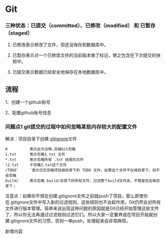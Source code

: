 # Git

### 三种状态：已提交（committed）、已修改（modified） 和 已暂存（staged）

1. 已修改表示修改了文件，但还没保存到数据库中。

2. 已暂存表示对一个已修改文件的当前版本做了标记，使之包含在下次提交的快照中。

3. 已提交表示数据已经安全地保存在本地数据库中。
   
   ### 

## 流程

1、创建一个github账号

2、配置github账号信息

### 问题点1 git提交的过程中如何忽略某些内存较大的配置文件

解决：项目目录下创建.[gitignore](https://so.csdn.net/so/search?q=gitignore&spm=1001.2101.3001.7020)文件

```
#          表示此为注释,将被Git忽略
1.txt      表示忽略1.txt 文件
*.txt      表示忽略所有 .txt 结尾的文件
!2.txt     不忽略2.txt这个文件
/TODO`     `表示仅仅忽略项目根目录下的 TODO 文件，如果这个文件不在根目录下，则不会忽略
build/     表示忽略 build/目录下的所有文件，过滤整个build文件夹，不管是否在根目录下；
```

注意点：如果你不慎在创建.gitignore文件之前就push了项目，那么即使你在.gitignore文件中写入新的过滤规则，这些规则也不会起作用，Git仍然会对所有文件进行版本管理。简单来说出现这种问题的原因就是Git已经开始管理这些文件了，所以你无法再通过过滤规则过滤它们。所以大家一定要养成在项目开始就创建.gitignore文件的习惯，否则一单push，处理起来会非常麻烦。



新增内容
